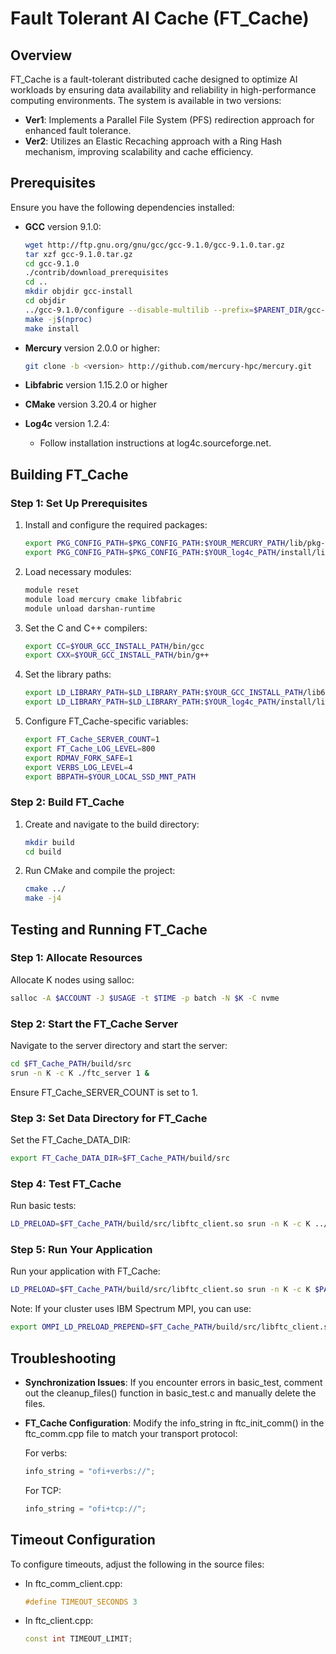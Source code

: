 # Fault Tolerant AI Cache (FT_Cache)

## Overview

FT_Cache is a fault-tolerant distributed cache designed to optimize AI workloads by ensuring data availability and reliability in high-performance computing environments. The system is available in two versions:

- **Ver1**: Implements a Parallel File System (PFS) redirection approach for enhanced fault tolerance.
- **Ver2**: Utilizes an Elastic Recaching approach with a Ring Hash mechanism, improving scalability and cache efficiency.

## Prerequisites

Ensure you have the following dependencies installed:

- **GCC** version 9.1.0:
  ```bash
  wget http://ftp.gnu.org/gnu/gcc/gcc-9.1.0/gcc-9.1.0.tar.gz
  tar xzf gcc-9.1.0.tar.gz
  cd gcc-9.1.0
  ./contrib/download_prerequisites
  cd ..
  mkdir objdir gcc-install
  cd objdir
  ../gcc-9.1.0/configure --disable-multilib --prefix=$PARENT_DIR/gcc-install
  make -j$(nproc)
  make install
  ```

- **Mercury** version 2.0.0 or higher:
  ```bash
  git clone -b <version> http://github.com/mercury-hpc/mercury.git
  ```

- **Libfabric** version 1.15.2.0 or higher

- **CMake** version 3.20.4 or higher

- **Log4c** version 1.2.4:
  - Follow installation instructions at log4c.sourceforge.net.

## Building FT_Cache

### Step 1: Set Up Prerequisites

1. Install and configure the required packages:
   ```bash
   export PKG_CONFIG_PATH=$PKG_CONFIG_PATH:$YOUR_MERCURY_PATH/lib/pkg-config
   export PKG_CONFIG_PATH=$PKG_CONFIG_PATH:$YOUR_log4c_PATH/install/lib/pkgconfig
   ```

2. Load necessary modules:
   ```bash
   module reset
   module load mercury cmake libfabric
   module unload darshan-runtime
   ```

3. Set the C and C++ compilers:
   ```bash
   export CC=$YOUR_GCC_INSTALL_PATH/bin/gcc
   export CXX=$YOUR_GCC_INSTALL_PATH/bin/g++
   ```

4. Set the library paths:
   ```bash
   export LD_LIBRARY_PATH=$LD_LIBRARY_PATH:$YOUR_GCC_INSTALL_PATH/lib64
   export LD_LIBRARY_PATH=$LD_LIBRARY_PATH:$YOUR_log4c_PATH/install/lib
   ```

5. Configure FT_Cache-specific variables:
   ```bash
   export FT_Cache_SERVER_COUNT=1
   export FT_Cache_LOG_LEVEL=800
   export RDMAV_FORK_SAFE=1
   export VERBS_LOG_LEVEL=4
   export BBPATH=$YOUR_LOCAL_SSD_MNT_PATH
   ```

### Step 2: Build FT_Cache

1. Create and navigate to the build directory:
   ```bash
   mkdir build
   cd build
   ```

2. Run CMake and compile the project:
   ```bash
   cmake ../
   make -j4
   ```

## Testing and Running FT_Cache

### Step 1: Allocate Resources

Allocate K nodes using salloc:
```bash
salloc -A $ACCOUNT -J $USAGE -t $TIME -p batch -N $K -C nvme
```

### Step 2: Start the FT_Cache Server

Navigate to the server directory and start the server:
```bash
cd $FT_Cache_PATH/build/src
srun -n K -c K ./ftc_server 1 &
```
Ensure FT_Cache_SERVER_COUNT is set to 1.

### Step 3: Set Data Directory for FT_Cache

Set the FT_Cache_DATA_DIR:
```bash
export FT_Cache_DATA_DIR=$FT_Cache_PATH/build/src
```

### Step 4: Test FT_Cache

Run basic tests:
```bash
LD_PRELOAD=$FT_Cache_PATH/build/src/libftc_client.so srun -n K -c K ../tests/basic_test
```

### Step 5: Run Your Application

Run your application with FT_Cache:
```bash
LD_PRELOAD=$FT_Cache_PATH/build/src/libftc_client.so srun -n K -c K $PATH_TO_YOUR_APP
```

Note: If your cluster uses IBM Spectrum MPI, you can use:
```bash
export OMPI_LD_PRELOAD_PREPEND=$FT_Cache_PATH/build/src/libftc_client.so
```

## Troubleshooting

- **Synchronization Issues**: If you encounter errors in basic_test, comment out the cleanup_files() function in basic_test.c and manually delete the files.

- **FT_Cache Configuration**: Modify the info_string in ftc_init_comm() in the ftc_comm.cpp file to match your transport protocol:

  For verbs:
  ```cpp
  info_string = "ofi+verbs://";
  ```

  For TCP:
  ```cpp
  info_string = "ofi+tcp://";
  ```

## Timeout Configuration

To configure timeouts, adjust the following in the source files:

- In ftc_comm_client.cpp:
  ```cpp
  #define TIMEOUT_SECONDS 3
  ```

- In ftc_client.cpp:
  ```cpp
  const int TIMEOUT_LIMIT;
  ```
